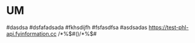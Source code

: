 # UM
#dasdsa
#dsfafadsada
#fkhsdijfh
#fsfasdfsa
#asdsadas
https://test-phl-api.fyinformation.cc
/*%$#()/*%$#
